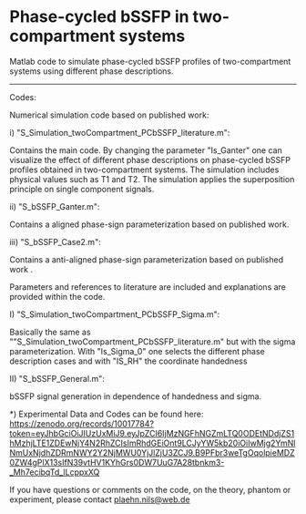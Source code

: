 # Phase-cycled bSSFP in two-compartment systems

Matlab code to simulate phase-cycled bSSFP profiles of two-compartment systems using different phase descriptions.

**********
Codes: 

Numerical simulation code based on published work:

i) "S_Simulation_twoCompartment_PCbSSFP_literature.m":

Contains the main code. By changing the parameter "Is_Ganter" one can visualize the effect of different phase descriptions on phase-cycled bSSFP profiles obtained in two-compartment systems. The simulation includes physical values such as T1 and T2. The simulation applies the superposition principle on single component signals.

ii) "S_bSSFP_Ganter.m":

Contains a aligned phase-sign parameterization based on published work.

iii) "S_bSSFP_Case2.m":

Contains a anti-aligned phase-sign parameterization based on published work .

Parameters and references to literature are included and explanations are provided within the code.

I) "S_Simulation_twoCompartment_PCbSSFP_Sigma.m":

Basically the same as ""S_Simulation_twoCompartment_PCbSSFP_literature.m" but with the sigma parameterization. With "Is_Sigma_0" one selects the different phase description cases and with "IS_RH" the coordinate handedness

II) "S_bSSFP_General.m":

bSSFP signal generation in dependence of handedness and sigma. 


*) Experimental Data and Codes can be found here: 
https://zenodo.org/records/10017784?token=eyJhbGciOiJIUzUxMiJ9.eyJpZCI6IjMzNGFhNGZmLTQ0ODEtNDdjZS1hMzhjLTE1ZDEwNjY4N2RhZCIsImRhdGEiOnt9LCJyYW5kb20iOiIwMjg2YmNlNmUxNjdhZDRmNWY2Y2NjMWU0YjJlZjU3ZCJ9.B9PFbr3weTgOqolpieMDZ0ZW4gPlX13sIfN39vtHV1KYhGrs0DW7UuG7A28tbnkm3-_Mh7ecibqTd_lLcppxXQ

If you have questions or comments on the code, on the theory, phantom or experiment, please contact plaehn.nils@web.de
